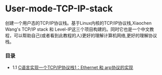 # User-mode-TCP-IP-stack
创建一个用户态的TCP/IP协议栈。基于Linux内核的TCP/IP协议栈,Xiaochen Wang's TCP/IP stack 和 Level-IP这三个项目构建的。同时它也是一个中文教程，可以帮助自己(或者看到此教程的人)更好的理解计算机网络,更好的理解协议栈。

### 目录

- 1.1 [C语言实现一个TCP/IP协议栈1：Ethernet 和 arp协议的实现](doc/01.md)

